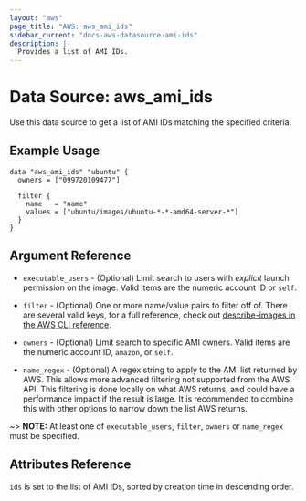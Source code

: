 ```yaml
---
layout: "aws"
page_title: "AWS: aws_ami_ids"
sidebar_current: "docs-aws-datasource-ami-ids"
description: |-
  Provides a list of AMI IDs.
---
```


# Data Source: aws\_ami_ids

Use this data source to get a list of AMI IDs matching the specified criteria.

## Example Usage

```hcl
data "aws_ami_ids" "ubuntu" {
  owners = ["099720109477"]

  filter {
    name   = "name"
    values = ["ubuntu/images/ubuntu-*-*-amd64-server-*"]
  }
}
```

## Argument Reference

* `executable_users` - (Optional) Limit search to users with *explicit* launch
permission on  the image. Valid items are the numeric account ID or `self`.

* `filter` - (Optional) One or more name/value pairs to filter off of. There
are several valid keys, for a full reference, check out
[describe-images in the AWS CLI reference][1].

* `owners` - (Optional) Limit search to specific AMI owners. Valid items are
the numeric account ID, `amazon`, or `self`.

* `name_regex` - (Optional) A regex string to apply to the AMI list returned
by AWS. This allows more advanced filtering not supported from the AWS API.
This filtering is done locally on what AWS returns, and could have a performance
impact if the result is large. It is recommended to combine this with other
options to narrow down the list AWS returns.

~> **NOTE:** At least one of `executable_users`, `filter`, `owners` or
`name_regex` must be specified.

## Attributes Reference

`ids` is set to the list of AMI IDs, sorted by creation time in descending
order.

[1]: http://docs.aws.amazon.com/cli/latest/reference/ec2/describe-images.html
